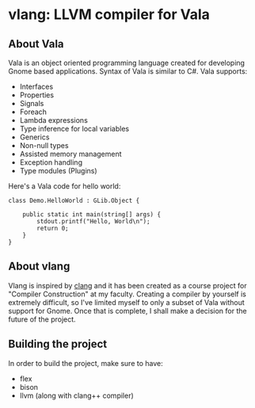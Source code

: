 # vlang: LLVM compiler for Vala

## About Vala
Vala is an object oriented programming language created for developing Gnome based applications.
Syntax of Vala is similar to C#.
Vala supports:
* Interfaces
* Properties
* Signals
* Foreach
* Lambda expressions
* Type inference for local variables
* Generics
* Non-null types
* Assisted memory management
* Exception handling
* Type modules (Plugins)

Here's a Vala code for hello world:
```vala
class Demo.HelloWorld : GLib.Object {

    public static int main(string[] args) {
        stdout.printf("Hello, World\n");
        return 0;
    }
}
```

## About vlang
Vlang is inspired by [clang](http://clang.llvm.org/) and it has been created as a
course project for "Compiler Construction" at my faculty. Creating a compiler by
yourself is extremely difficult, so I've limited myself to only a
subset of Vala without support for Gnome. Once that is complete, I shall make a decision
for the future of the project.

## Building the project
In order to build the project, make sure to have:
* flex
* bison
* llvm (along with clang++ compiler)
